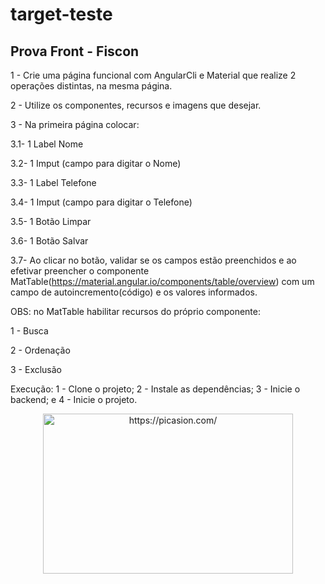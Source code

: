 # target-teste

## Prova Front - Fiscon

1 - Crie uma página funcional com AngularCli e Material que realize 2 operações distintas, na mesma página.

2 - Utilize os componentes, recursos e imagens que desejar.

3 - Na primeira página colocar:

3.1- 1 Label Nome

3.2- 1 Imput (campo para digitar o Nome)

3.3- 1 Label Telefone

3.4- 1 Imput (campo para digitar o Telefone)

3.5- 1 Botão Limpar

3.6- 1 Botão Salvar

3.7- Ao clicar no botão, validar se os campos estão preenchidos e ao efetivar preencher o componente MatTable(https://material.angular.io/components/table/overview) com um campo de autoincremento(código) e os valores informados.

OBS: no MatTable habilitar recursos do próprio componente:

1 - Busca

2 - Ordenação

3 - Exclusão

Execução:
1 - Clone o projeto;
2 - Instale as dependências;
3 - Inicie o backend; e
4 - Inicie o projeto.

<div align="center">
  <a href="https://picasion.com/"><img src="https://i.picasion.com/pic92/ed12b6f49208f34168947724c849e96b.gif" width="400" height="256" border="0"alt="https://picasion.com/" /></a><br/>
</div>

